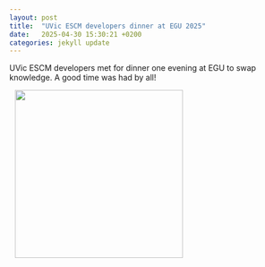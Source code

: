 ```yaml
---
layout: post
title:  "UVic ESCM developers dinner at EGU 2025"
date:   2025-04-30 15:30:21 +0200
categories: jekyll update
---
```

UVic ESCM developers met for dinner one evening at EGU to swap knowledge. A good time was had by all!

<img hspace="10" align="left" width="300" src="https://karinkvale.github.io/processed-0CF9E29C-3363-4182-AA17-5BA2E7CEBB30.jpeg">

